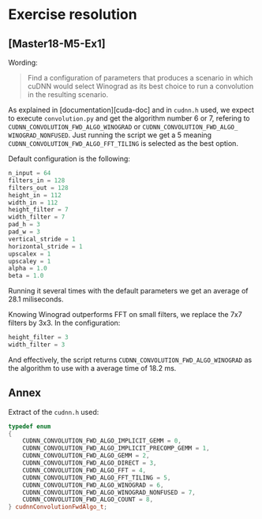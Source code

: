 # Exercise resolution

## [Master18-M5-Ex1]

Wording:

> Find a configuration of parameters that produces a scenario in which
cuDNN would select Winograd as its best choice to run a convolution
in the resulting scenario.

As explained in [documentation][cuda-doc] and in `cudnn.h` used, we
expect to execute `convolution.py` and get the algorithm number 6 or
7, refering to `CUDNN_CONVOLUTION_FWD_ALGO_WINOGRAD` or
`CUDNN_CONVOLUTION_FWD_ALGO_​WINOGRAD_NONFUSED`. Just running the script
we get a 5 meaning `CUDNN_CONVOLUTION_FWD_ALGO_FFT_TILING` is selected
as the best option.

Default configuration is the following:
```python
n_input = 64
filters_in = 128
filters_out = 128
height_in = 112
width_in = 112
height_filter = 7
width_filter = 7
pad_h = 3
pad_w = 3
vertical_stride = 1
horizontal_stride = 1
upscalex = 1
upscaley = 1
alpha = 1.0
beta = 1.0
```

Running it several times with the default parameters we get an average
of 28.1 miliseconds.

Knowing Winograd outperforms FFT on small filters, we replace the 7x7
filters by 3x3. In the configuration:

```python
height_filter = 3
width_filter = 3
```

And effectively, the script returns
`CUDNN_CONVOLUTION_FWD_ALGO_WINOGRAD` as the algorithm to use with a
average time of 18.2 ms.


## Annex

Extract of the `cudnn.h` used:

```cpp
typedef enum
{
    CUDNN_CONVOLUTION_FWD_ALGO_IMPLICIT_GEMM = 0,
    CUDNN_CONVOLUTION_FWD_ALGO_IMPLICIT_PRECOMP_GEMM = 1,
    CUDNN_CONVOLUTION_FWD_ALGO_GEMM = 2,
    CUDNN_CONVOLUTION_FWD_ALGO_DIRECT = 3,
    CUDNN_CONVOLUTION_FWD_ALGO_FFT = 4,
    CUDNN_CONVOLUTION_FWD_ALGO_FFT_TILING = 5,
    CUDNN_CONVOLUTION_FWD_ALGO_WINOGRAD = 6,
    CUDNN_CONVOLUTION_FWD_ALGO_WINOGRAD_NONFUSED = 7,
    CUDNN_CONVOLUTION_FWD_ALGO_COUNT = 8,
} cudnnConvolutionFwdAlgo_t;
```
